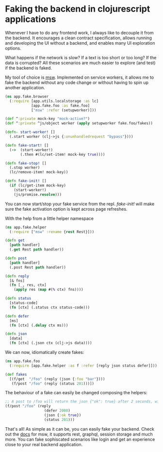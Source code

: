 # Faking the backend in clojurescript applications

Whenever I have to do any frontend work, I always like to decouple it from the backend.
It encourages a clean contract specification, allows running and developing
the UI without a backend, and enables many UI exploration options.  

What happens if the network is slow? If a text is too short or too long? If the data is corrupted?
All these scenarios are much easier to explore (and test) if the backend is faked.

My tool of choice is [msw](https://mswjs.io). Implemented on service workers, it allows
me to fake the backend without any code change or without having to spin up another application.

```clojure
(ns app.fake.browser
  (:require [app.utils.localstorage :as lc]
            [app.fake.foo :as fake.foo]
            ["msw" :refer (setupworker)]))

(def ^:private mock-key "mock-active?")
(def ^:private ^js/object worker (apply setupworker fake.foo/fakes))

(defn- start-worker! []
  (.start worker (clj->js {:onunhandledrequest "bypass"})))

(defn fake-start! []
  (->  (start-worker!)
       (.then #(lc/set-item! mock-key true))))

(defn fake-stop! []
  (.stop worker)
  (lc/remove-item! mock-key))

(defn fake-init! []
  (if (lc/get-item mock-key)
    (start-worker!)
    (js/promise.resolve)))
```
You can now start/stop your fake service from the repl. *fake-init!* will
make sure the fake activation option is kept across page refreshes.

With the help from a little helper namespace
```clojure
(ns app.fake.helper
  (:require ["msw" :rename {rest Rest}]))

(defn get
  [path handler]
  (.get Rest path handler))

(defn post
  [path handler]
  (.post Rest path handler))

(defn reply
  [& fns]
  (fn [_, res, ctx]
    (apply res (map #(% ctx) fns))))

(defn status
  [status-code]
  (fn [ctx] (.status ctx status-code)))

(defn defer
  [ms]
  (fn [ctx] (.delay ctx ms)))

(defn json
  [data]
  (fn [ctx] (.json ctx (clj->js data))))

```

We can now, idiomatically create fakes:

```clojure
(ns app.fake.foo
  (:require [app.fake.helper :as f :refer [reply json status defer]]))

(def fakes
  [(f/get  "/foo" (reply (json {:foo "bar"})))
   (f/post "/foo" (reply (status 201)))])
```

The behaviour of a fake can easily be changed composing the helpers:
```clojure
;; A post to /foo will return the json {"ok": true} after 2 seconds, with the status 201
(f/post "/foo" (reply 
                  (defer 2000)
                  (json {:ok true})
                  (status 201)))
```

That's all! As simple as it can be, you can easily fake your backend.
Check out the [docs](https://mswjs.io/docs/) for msw, it supports rest, graphql, session storage and much more.
You can fake sophiscated scenarios like login and get an experience close to your real backend application.
